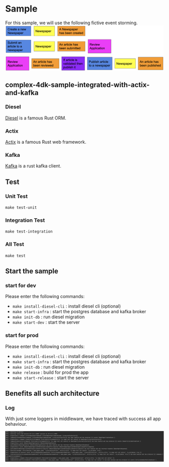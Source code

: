 # Sample
For this sample, we will use the following fictive event storming. <br/>
![](../../../docs/news_paper_event_storming.png)

## complex-4dk-sample-integrated-with-actix-and-kafka

### Diesel
<a href="https://diesel.rs/">Diesel</a> is a famous Rust ORM.

### Actix
<a href="https://actix.rs/">Actix</a> is a famous Rust web framework.

### Kafka
<a href="https://github.com/kafka-rust/kafka-rust">Kafka</a> is a rust kafka client.

## Test

### Unit Test
`make test-unit`

### Integration Test
`make test-integration`

### All Test
`make test`

## Start the sample
### start for dev
Please enter the following commands:
- `make install-diesel-cli` : install diesel cli (optional)
- `make start-infra` : start the postgres database and kafka broker
- `make init-db` : run diesel migration
- `make start-dev` : start the server

### start for prod
Please enter the following commands:
- `make install-diesel-cli` : install diesel cli (optional)
- `make start-infra` : start the postgres database and kafka broker
- `make init-db` : run diesel migration
- `make release` : build for prod the app
- `make start-release` : start the server

## Benefits all such architecture

### Log

With just some loggers in middleware, we have traced with success all app behaviour.

![](../../../docs/logger_trace.png)
